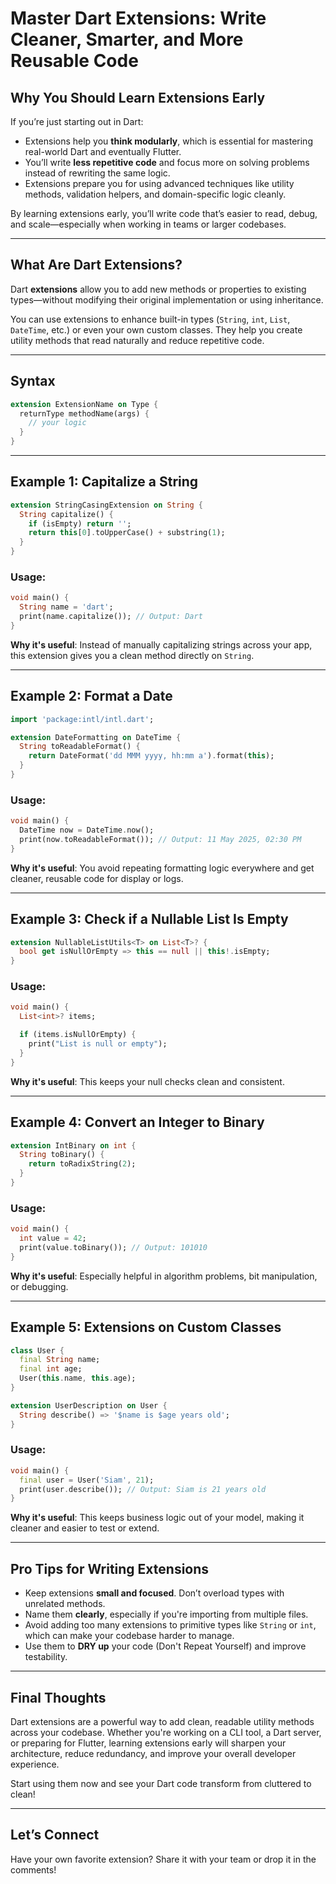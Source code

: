 
# Master Dart Extensions: Write Cleaner, Smarter, and More Reusable Code

## Why You Should Learn Extensions Early

If you’re just starting out in Dart:

- Extensions help you **think modularly**, which is essential for mastering real-world Dart and eventually Flutter.
- You’ll write **less repetitive code** and focus more on solving problems instead of rewriting the same logic.
- Extensions prepare you for using advanced techniques like utility methods, validation helpers, and domain-specific logic cleanly.

By learning extensions early, you’ll write code that’s easier to read, debug, and scale—especially when working in teams or larger codebases.

---

## What Are Dart Extensions?

Dart **extensions** allow you to add new methods or properties to existing types—without modifying their original implementation or using inheritance.

You can use extensions to enhance built-in types (`String`, `int`, `List`, `DateTime`, etc.) or even your own custom classes. They help you create utility methods that read naturally and reduce repetitive code.

---

## Syntax

```dart
extension ExtensionName on Type {
  returnType methodName(args) {
    // your logic
  }
}
```

---

## Example 1: Capitalize a String

```dart
extension StringCasingExtension on String {
  String capitalize() {
    if (isEmpty) return '';
    return this[0].toUpperCase() + substring(1);
  }
}
```

### Usage:

```dart
void main() {
  String name = 'dart';
  print(name.capitalize()); // Output: Dart
}
```

**Why it's useful**: Instead of manually capitalizing strings across your app, this extension gives you a clean method directly on `String`.

---

## Example 2: Format a Date

```dart
import 'package:intl/intl.dart';

extension DateFormatting on DateTime {
  String toReadableFormat() {
    return DateFormat('dd MMM yyyy, hh:mm a').format(this);
  }
}
```

### Usage:

```dart
void main() {
  DateTime now = DateTime.now();
  print(now.toReadableFormat()); // Output: 11 May 2025, 02:30 PM
}
```

**Why it's useful**: You avoid repeating formatting logic everywhere and get cleaner, reusable code for display or logs.

---

## Example 3: Check if a Nullable List Is Empty

```dart
extension NullableListUtils<T> on List<T>? {
  bool get isNullOrEmpty => this == null || this!.isEmpty;
}
```

### Usage:

```dart
void main() {
  List<int>? items;

  if (items.isNullOrEmpty) {
    print("List is null or empty");
  }
}
```

**Why it's useful**: This keeps your null checks clean and consistent.

---

## Example 4: Convert an Integer to Binary

```dart
extension IntBinary on int {
  String toBinary() {
    return toRadixString(2);
  }
}
```

### Usage:

```dart
void main() {
  int value = 42;
  print(value.toBinary()); // Output: 101010
}
```

**Why it's useful**: Especially helpful in algorithm problems, bit manipulation, or debugging.

---

## Example 5: Extensions on Custom Classes

```dart
class User {
  final String name;
  final int age;
  User(this.name, this.age);
}

extension UserDescription on User {
  String describe() => '$name is $age years old';
}
```

### Usage:

```dart
void main() {
  final user = User('Siam', 21);
  print(user.describe()); // Output: Siam is 21 years old
}
```

**Why it's useful**: This keeps business logic out of your model, making it cleaner and easier to test or extend.

---

## Pro Tips for Writing Extensions

- Keep extensions **small and focused**. Don’t overload types with unrelated methods.
- Name them **clearly**, especially if you're importing from multiple files.
- Avoid adding too many extensions to primitive types like `String` or `int`, which can make your codebase harder to manage.
- Use them to **DRY up** your code (Don't Repeat Yourself) and improve testability.

---

## Final Thoughts

Dart extensions are a powerful way to add clean, readable utility methods across your codebase. Whether you're working on a CLI tool, a Dart server, or preparing for Flutter, learning extensions early will sharpen your architecture, reduce redundancy, and improve your overall developer experience.

Start using them now and see your Dart code transform from cluttered to clean!

---

## Let’s Connect

Have your own favorite extension? Share it with your team or drop it in the comments!
